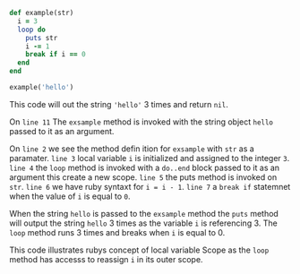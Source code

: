 ```ruby
def example(str)
  i = 3
  loop do
    puts str
    i -= 1
    break if i == 0
  end
end

example('hello')
```

This code will out the string `'hello'` 3 times and return `nil`.

On `line 11` The `exsample` method is invoked with the string object `hello` passed to it as an argument.

On `line 2` we see the method defin ition for `exsample` with `str` as a paramater. `line 3` local variable `i` is initialized and assigned to the integer `3`. `line 4` the `loop` method is invoked with a `do..end` block passed to it as an argument this create a new scope. `line 5` the puts method is invoked on `str`. `line 6` we have ruby syntaxt for `i = i - 1`. `line 7` a `break if` statemnet when the value of `i` is equal to `0`. 

When the string `hello` is passed to the `exsample` method the `puts` method will output the string `hello` 3 times as the variable `i` is referencing 3. The `loop` method runs 3 times and breaks when `i` is equal to 0. 

This code illustrates rubys concept of local variable Scope as the `loop` method has accesss to reassign `i` in its outer scope. 
